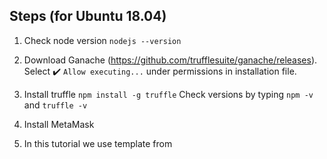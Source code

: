 ## Steps (for Ubuntu 18.04)

1. Check node version `nodejs --version`

2. Download Ganache (https://github.com/trufflesuite/ganache/releases). Select :heavy_check_mark: `Allow executing...` under permissions in installation file.

3. Install truffle `npm install -g truffle` Check versions by typing `npm -v` and `truffle -v`

4. Install MetaMask

5. In this tutorial we use  template from
